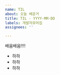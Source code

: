 ```yaml
---
name: TIL
about: 오늘 배운거
title: TIL - YYYY-MM-DD
labels: 개발자유머집
assignees: ''

---
```


배움배움!!!!

- 하하
- 하하
- 하하
